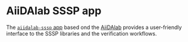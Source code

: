 # AiiDAlab SSSP app

The [`aiidalab-sssp` app](https://github.com/aiidalab/aiidalab-sssp) based ond the [AiiDAlab](https://aiidalab.net/) provides a user-friendly interface to the SSSP libraries and the verification workflows.
